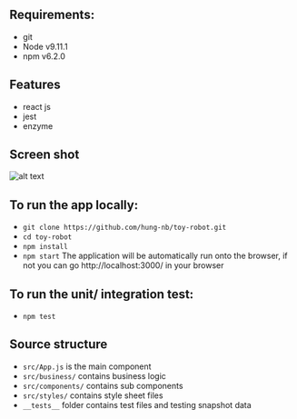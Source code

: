 ## Requirements:
 - git
 - Node v9.11.1
 - npm v6.2.0
 
## Features
 - react js
 - jest
 - enzyme

## Screen shot
 ![alt text](https://github.com/hung-nb/toy-robot/blob/master/Screen%20Shot%202018-08-03%20at%209.52.23%20pm.png)

## To run the app locally:
 - `git clone https://github.com/hung-nb/toy-robot.git`
 - `cd toy-robot`
 - `npm install`
 - `npm start`
The application will be automatically run onto the browser, if not you can go http://localhost:3000/ in your browser

## To run the unit/ integration test:
 - `npm test`

## Source structure
 - `src/App.js` is the main component
 - `src/business/` contains business logic
 - `src/components/` contains sub components
 - `src/styles/` contains style sheet files
 - `__tests__` folder contains test files and testing snapshot data
